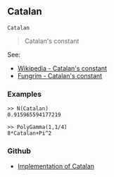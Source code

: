 ## Catalan 

```
Catalan
```

> Catalan's constant

See:
* [Wikipedia - Catalan's constant](http://en.wikipedia.org/wiki/Catalan%27s_constant)
* [Fungrim - Catalan's constant](http://fungrim.org/topic/Catalan's_constant/)

### Examples

```
>> N(Catalan)
0.915965594177219

>> PolyGamma(1,1/4)
8*Catalan+Pi^2
```

### Github

* [Implementation of Catalan](https://github.com/axkr/symja_android_library/blob/master/symja_android_library/matheclipse-core/src/main/java/org/matheclipse/core/builtin/ConstantDefinitions.java#L645) 
